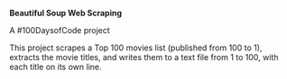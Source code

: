 **Beautiful Soup Web Scraping**

A #100DaysofCode project

This project scrapes a Top 100 movies list (published from 100 to 1), extracts the movie titles, and writes them to a 
text file from 1 to 100, with each title on its own line.